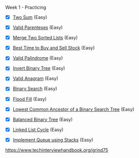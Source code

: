 Week 1 - Practicing

- [x] [Two Sum](https://leetcode.com/problems/two-sum) (Easy)
- [x] [Valid Parenteses](https://leetcode.com/problems/valid-parentheses) (Easy)
- [x] [Merge Two Sorted Lists](https://leetcode.com/problems/merge-two-sorted-lists) (Easy)
- [x] [Best Time to Buy and Sell Stock](https://leetcode.com/problems/best-time-to-buy-and-sell-stock) (Easy)
- [x] [Valid Palindrome](https://leetcode.com/problems/valid-palindrome) (Easy)
- [x] [Invert Binary Tree](https://leetcode.com/problems/invert-binary-tree) (Easy)
- [x] [Valid Anagram](https://leetcode.com/problems/valid-anagram) (Easy)
- [x] [Binary Search](https://leetcode.com/problems/binary-search) (Easy)
- [x] [Flood Fill](https://leetcode.com/problems/flood-fill) (Easy)
- [x] [Lowest Common Ancestor of a Binary Search Tree](https://leetcode.com/problems/lowest-common-ancestor-of-a-binary-search-tree) (Easy)
- [x] [Balanced Binary Tree](https://leetcode.com/problems/balanced-binary-tree) (Easy)
- [x] [Linked List Cycle](https://leetcode.com/problems/linked-list-cycle) (Easy)
- [x] [Implement Queue using Stacks](https://leetcode.com/problems/implement-queue-using-stacks) (Easy)



https://www.techinterviewhandbook.org/grind75